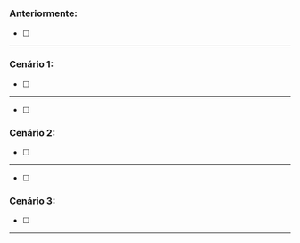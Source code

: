 # 

### Anteriormente:

- [ ] 

---

### Cenário 1:

- [ ] 

---

- [ ] 


### Cenário 2:

- [ ] 


---

- [ ] 


### Cenário 3:

- [ ]

---

